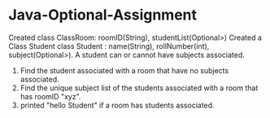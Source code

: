 # Java-Optional-Assignment
Created class ClassRoom: roomID(String), studentList(Optional>)
Created a Class Student
class Student : name(String), rollNumber(int), subject(Optional>).
A student can or cannot have subjects associated.
1. Find the student associated with a room that have no subjects associated.
2. Find the unique subject list of the students associated with a room that has roomID "xyz".
3. printed "hello Student" if a room has students associated.
